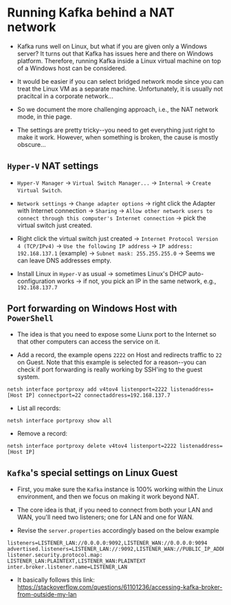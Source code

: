 # Running Kafka behind a NAT network

* Kafka runs well on Linux, but what if you are given only a Windows server? It turns out that Kafka has issues here and there on Windows platform. Therefore, running
Kafka inside a Linux virtual machine on top of a Windows host can be considered.

* It would be easier if you can select bridged network mode since you can treat the Linux VM as a separate machine.
Unfortunately, it is usually not pracitcal in a corporate network... 

* So we document the more challenging approach, i.e., the NAT network mode, in thie page.

* The settings are pretty tricky--you need to get everything just right to make it work. However, when something is 
broken, the cause is mostly obscure...

## `Hyper-V` NAT settings

* `Hyper-V Manager` -> `Virtual Switch Manager...` -> `Internal` -> `Create Virtual Switch`.

* `Network settings` -> `Change adapter options` -> right click the Adapter with Internet connection -> `Sharing` -> `Allow other network users to connect through this computer's Internet connection` -> pick the virtual switch just created.

* Right click the virtual switch just created -> `Internet Protocol Version 4 (TCP/IPv4)` -> `Use the following IP address` -> `IP address: 192.168.137.1` (example) -> `Subnet mask: 255.255.255.0` -> Seems we can leave DNS addresses empty.

* Install Linux in `Hyper-V` as usual -> sometimes Linux's DHCP auto-configuration works -> if not, you pick an IP in the same network, e.g., `192.168.137.7`

## Port forwarding on Windows Host with `PowerShell`

* The idea is that you need to expose some Liunx port to the Internet so that other computers can access the service on it.

* Add a record, the example opens `2222` on Host and redirects traffic to `22` on Guest. Note that this example is selected for
a reason--you can check if port forwarding is really working by SSH'ing to the guest system.
```
netsh interface portproxy add v4tov4 listenport=2222 listenaddress=[Host IP] connectport=22 connectaddress=192.168.137.7
```

* List all records:
```
netsh interface portproxy show all
```

* Remove a record:
```
netsh interface portproxy delete v4tov4 listenport=2222 listenaddress=[Host IP]
```

## `Kafka`'s special settings on Linux Guest

* First, you make sure the `Kafka` instance is 100% working within the Linux environment, and then
we focus on making it work beyond NAT.

* The core idea is that, if you need to connect from both your LAN and WAN, you'll need two listeners; one for LAN and one for WAN.

* Revise the `server.properties` accordingly based on the below example
```
listeners=LISTENER_LAN://0.0.0.0:9092,LISTENER_WAN://0.0.0.0:9094
advertised.listeners=LISTENER_LAN://:9092,LISTENER_WAN://PUBLIC_IP_ADDRESS_HERE:9094
listener.security.protocol.map: LISTENER_LAN:PLAINTEXT,LISTENER_WAN:PLAINTEXT
inter.broker.listener.name=LISTENER_LAN
```

* It basically follows this link: https://stackoverflow.com/questions/61101236/accessing-kafka-broker-from-outside-my-lan

